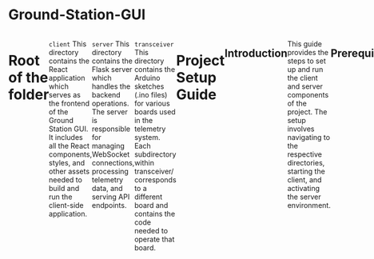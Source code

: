 # Ground-Station-GUI
<div style="display: flex; flex-direction: row;">
    
![image](TelemetryImage.png)

# Root of the folder
```
├── client
    ├──src
    ├──public
├── server
    ├──app.py
    ├──venv
├── transceiver
└── README.md
```

```client``` 
This directory contains the React application which serves as the frontend of the Ground Station GUI. It includes all the React components, styles, and other assets needed to build and run the client-side application.

```server```
This directory contains the Flask server which handles the backend operations. The server is responsible for managing WebSocket connections, processing telemetry data, and serving API endpoints.

```transceiver```
This directory contains the Arduino sketches (.ino files) for various boards used in the telemetry system. Each subdirectory within transceiver/ corresponds to a different board and contains the code needed to operate that board.

# Project Setup Guide
## Introduction
This guide provides the steps to set up and run the client and server components of the project. The setup involves navigating to the respective directories, starting the client, and activating the server environment.

## Prerequisites
Node.js and npm installed
Python and pip installed
Virtual environment setup for the server
## Setup Steps
### Terminal 1 (T1): Client Setup
Navigate to the client directory:

```
cd root/client
Start the client:
```

```
npm start
```
### Terminal 2 (T2): Server Setup
#### Navigate to the server directory:

```
cd root/server
```

#### Activate the virtual environment:
For Windows:
```
venv\Scripts\activate
```
For Linux/Mac:
```
source venv/Scripts/activate
```

#### Install the dependencies:

```
bash setup.sh
```

#### Run the server:

```
python app.py
```
# Additional Information
Ensure both the client and server are running simultaneously in separate terminals. <br>
The client will be accessible at the specified URL once started.<br>
The server will be running on the configured port as defined in app.py.<br>
Feel free to modify any section to better suit your project's specific needs or to add any additional information that may be required.<br>
